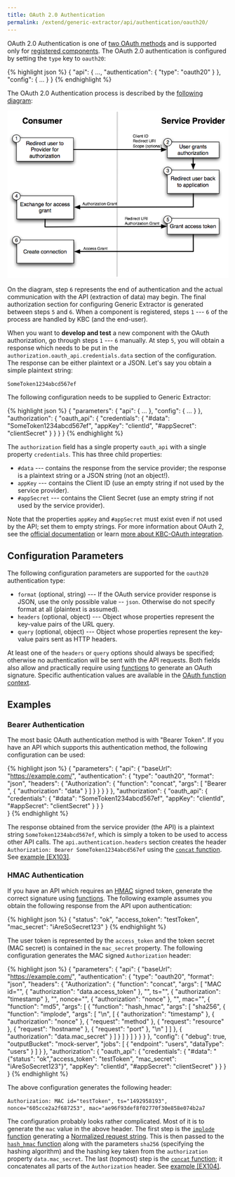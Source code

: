 ```yaml
---
title: OAuth 2.0 Authentication
permalink: /extend/generic-extractor/api/authentication/oauth20/
---
```


OAuth 2.0 Authentication is one of [two OAuth methods](/extend/generic-extractor/api/authentication/#oauth) and
is supported only for [registered components](/extend/generic-extractor/registration/). 
The OAuth 2.0 authentication is configured by setting
the `type` key to `oauth20`:

{% highlight json %}
{
    "api": {
        ...,
        "authentication": {
            "type": "oauth20"
        }
    },
    "config": {
        ...
    }
}
{% endhighlight %}

The OAuth 2.0 Authentication process is described by the [following diagram](http://docs.spring.io/spring-social/docs/1.0.0.M3/reference/html/serviceprovider.html):

![Diagram - OAuth 2.0 authentication](/extend/generic-extractor/api/authentication/oauth20-diagram.png)

On the diagram, step `6` represents the end of authentication and the actual communication with 
the API (extraction of data) may begin.
The final authorization section for configuring Generic Extractor is generated between
steps `5` and `6`. When a component is registered, steps `1` --- `6` of the process are handled by 
KBC (and the end-user). 

When you want to **develop and test** a new component with the OAuth authorization, go through 
steps `1` --- `6` manually. At step `5`, you will obtain a response which needs to be put
in the `authorization.oauth_api.credentials.data` section of the configuration. The response can be 
either plaintext or a JSON. Let's say you obtain a simple plaintext string:

    SomeToken1234abcd567ef

The following configuration needs to be supplied to Generic Extractor:

{% highlight json %}
{
    "parameters": {
        "api": {
            ...
        },
        "config": {
            ...
        }
    },
    "authorization": {
        "oauth_api": {
            "credentials": {
                "#data": "SomeToken1234abcd567ef",
                "appKey": "clientId",
                "#appSecret": "clientSecret"
            }
        }
    }
}
{% endhighlight %}

The `authorization` field has a single property `oauth_api` with a single property `credentials`. This 
has three child properties:

- `#data` --- contains the response from the service provider; the response is a plaintext string or a JSON string (not an object!).
- `appKey` --- contains the Client ID (use an empty string if not used by the service provider).
- `#appSecret` --- contains the Client Secret (use an empty string if not used by the service provider).

Note that the properties `appKey` and `#appSecret` must exist even if not used by the API; set them
to empty strings. For more information about OAuth 2, see the [official documentation](https://oauth.net/2/)
or learn [more about KBC-OAuth integration](/extend/common-interface/oauth).

## Configuration Parameters
The following configuration parameters are supported for the `oauth20` authentication type:

- `format` (optional, string) --- If the OAuth service provider response is JSON, use the only possible 
value -- `json`. Otherwise do not specify format at all (plaintext is assumed).
- `headers` (optional, object) --- Object whose properties represent the key-value pairs of the URL query.
- `query` (optional, object) --- Object whose properties represent the key-value pairs sent as HTTP headers.

At least one of the `headers` or `query` options should always be specified; otherwise no authentication
will be sent with the API requests. Both fields also allow and practically require using 
[functions](/extend/generic-extractor/functions/) to generate an OAuth signature. Specific authentication values
are available in the [OAuth function context](/extend/generic-extractor/functions/oauth-2-0-authentication-context).

## Examples

### Bearer Authentication
The most basic OAuth authentication method is with "Bearer Token". If you have an API which supports 
this authentication method, the following configuration can be used:

{% highlight json %}
{
    "parameters": {
        "api": {
            "baseUrl": "https://example.com/",
            "authentication": {
                "type": "oauth20",
                "format": "json",
                "headers": {
                    "Authorization": {
                        "function": "concat",
                        "args": [
                            "Bearer ",
                            {
                                "authorization": "data"
                            }
                        ]
                    }
                }
            }
        }
    },
    "authorization": {
        "oauth_api": {
            "credentials": {
                "#data": "SomeToken1234abcd567ef",
                "appKey": "clientId",
                "#appSecret": "clientSecret"
            }
        }
    }    
}
{% endhighlight %}

The response obtained from the service provider (the API) is a plaintext string `SomeToken1234abcd567ef`, which
is simply a token to be used to access other API calls. The `api.authentication.headers` section creates
the header `Authorization: Bearer SomeToken1234abcd567ef` using the 
[`concat` function](/extend/generic-extractor/functions/#concat).
See [example [EX103]](https://github.com/keboola/generic-extractor/tree/master/doc/examples/103-oauth2-bearer).

### HMAC Authentication
If you have an API which requires an [HMAC](https://en.wikipedia.org/wiki/Hash-based_message_authentication_code) 
signed token, generate the correct signature using [functions](/extend/generic-extractor/functions).
The following example assumes you obtain the following response from the API upon authentication:

{% highlight json %}
{
    "status": "ok",
    "access_token": "testToken",
    "mac_secret": "iAreSoSecret123"
}
{% endhighlight %}

The user token is represented by the `access_token` and the token secret (MAC secret) is contained in the
`mac_secret` property. The following configuration generates the MAC signed `Authorization` header:

{% highlight json %}
{
    "parameters": {
        "api": {
            "baseUrl": "https://example.com/",
            "authentication": {
                "type": "oauth20",
                "format": "json",
                "headers": {
                    "Authorization": {
                        "function": "concat",
                        "args": [
                            "MAC id=\"",
                            {
                                "authorization": "data.access_token"
                            },
                            "\", ts=\"",
                            {
                                "authorization": "timestamp"
                            },
                            "\", nonce=\"",
                            {
                                "authorization": "nonce"
                            },
                            "\", mac=\"",
                            {
                                "function": "md5",
                                "args": [
                                    {
                                        "function": "hash_hmac",
                                        "args": [
                                            "sha256",
                                            {
                                                "function": "implode",
                                                "args": [
                                                    "\n",
                                                    [
                                                        {
                                                            "authorization": "timestamp"
                                                        },
                                                        {
                                                            "authorization": "nonce"
                                                        },
                                                        {
                                                            "request": "method"
                                                        },
                                                        {
                                                            "request": "resource"
                                                        },
                                                        {
                                                            "request": "hostname"
                                                        },
                                                        {
                                                            "request": "port"
                                                        },
                                                        "\n"
                                                    ]
                                                ]
                                            },
                                            {
                                                "authorization": "data.mac_secret"
                                            }
                                        ]
                                    }
                                ]
                            }
                        ]
                    }
                }
            }
        },
        "config": {
            "debug": true,
            "outputBucket": "mock-server",
            "jobs": [
                {
                    "endpoint": "users",
                    "dataType": "users"
                }
            ]
        }
    },
    "authorization": {
        "oauth_api": {
            "credentials": {
                "#data": "{\"status\": \"ok\",\"access_token\": \"testToken\", \"mac_secret\": \"iAreSoSecret123\"}",
                "appKey": "clientId",
                "#appSecret": "clientSecret"
            }
        }
    }
}
{% endhighlight %}

The above configuration generates the following header:

    Authorization: MAC id="testToken", ts="1492958193", nonce="605cce2a2f687253", mac="ae96f93def8f02770f30e858e074b2a7

The configuration probably looks rather complicated. Most of it is to generate the `mac` value in the above header. 
The first step is the [`implode` function](/extend/generic-extractor/functions/#implode) generating a 
[Normalized request string](https://tools.ietf.org/html/draft-ietf-oauth-v2-http-mac-01#section-3.2.1). This is then
passed to the [`hash_hmac` function](/extend/generic-extractor/functions/#hash_hmac) along with the
parameters `sha256` (specifying the hashing algorithm) and the hashing key taken from the `authorization` property
`data.mac_secret`. The last (topmost) step is the [`concat` function](/extend/generic-extractor/function/#concat); it
concatenates all parts of the `Authorization` header. See [example [EX104]](https://github.com/keboola/generic-extractor/tree/master/doc/examples/104-oauth2-hmac).
